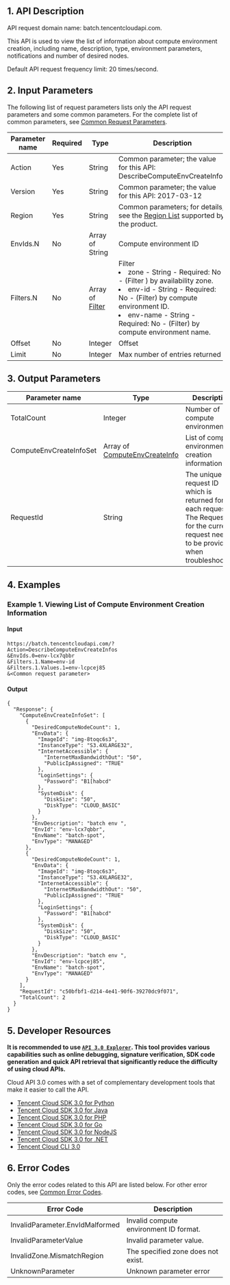 ## 1. API Description

API request domain name: batch.tencentcloudapi.com.

This API is used to view the list of information about compute environment creation, including name, description, type, environment parameters, notifications and number of desired nodes.

Default API request frequency limit: 20 times/second.


## 2. Input Parameters

The following list of request parameters lists only the API request parameters and some common parameters. For the complete list of common parameters, see [Common Request Parameters](/document/api/599/30473).

| Parameter name | Required | Type | Description |
|---------|---------|---------|---------|
| Action | Yes | String | Common parameter; the value for this API: DescribeComputeEnvCreateInfos |
| Version | Yes | String | Common parameter; the value for this API: 2017-03-12 |
| Region | Yes | String | Common parameters; for details, see the [Region List](/document/api/599/30473#.E5.9C.B0.E5.9F.9F.E5.88.97.E8.A1.A8) supported by the product. |
| EnvIds.N | No | Array of String | Compute environment ID |
| Filters.N | No | Array of [Filter](/document/api/599/30482#Filter) | Filter <br/><li> zone - String - Required: No - (Filter ) by availability zone. </li><li> env-id - String - Required: No - (Filter) by compute environment ID. </li><li> env-name - String - Required: No - (Filter) by compute environment name. </li> |
| Offset | No | Integer | Offset |
| Limit | No | Integer | Max number of entries returned |

## 3. Output Parameters

| Parameter name | Type | Description |
|---------|---------|---------|
| TotalCount | Integer | Number of compute environments |
| ComputeEnvCreateInfoSet | Array of [ComputeEnvCreateInfo](/document/api/599/30482#ComputeEnvCreateInfo) | List of compute environment creation information |
| RequestId | String | The unique request ID which is returned for each request. The RequestId for the current request needs to be provided when troubleshooting. |

## 4. Examples

### Example 1. Viewing List of Compute Environment Creation Information

#### Input

```
https://batch.tencentcloudapi.com/?Action=DescribeComputeEnvCreateInfos
&EnvIds.0=env-lcx7qbbr
&Filters.1.Name=env-id
&Filters.1.Values.1=env-lcpcej85
&<Common request parameter>
```

#### Output

```
{
  "Response": {
    "ComputeEnvCreateInfoSet": [
      {
        "DesiredComputeNodeCount": 1,
        "EnvData": {
          "ImageId": "img-8toqc6s3",
          "InstanceType": "S3.4XLARGE32",
          "InternetAccessible": {
            "InternetMaxBandwidthOut": "50",
            "PublicIpAssigned": "TRUE"
          },
          "LoginSettings": {
            "Password": "B1[habcd"
          },
          "SystemDisk": {
            "DiskSize": "50",
            "DiskType": "CLOUD_BASIC"
          }
        },
        "EnvDescription": "batch env ",
        "EnvId": "env-lcx7qbbr",
        "EnvName": "batch-spot",
        "EnvType": "MANAGED"
      },
      {
        "DesiredComputeNodeCount": 1,
        "EnvData": {
          "ImageId": "img-8toqc6s3",
          "InstanceType": "S3.4XLARGE32",
          "InternetAccessible": {
            "InternetMaxBandwidthOut": "50",
            "PublicIpAssigned": "TRUE"
          },
          "LoginSettings": {
            "Password": "B1[habcd"
          },
          "SystemDisk": {
            "DiskSize": "50",
            "DiskType": "CLOUD_BASIC"
          }
        },
        "EnvDescription": "batch env ",
        "EnvId": "env-lcpcej85",
        "EnvName": "batch-spot",
        "EnvType": "MANAGED"
      }
    ],
    "RequestId": "c50bfbf1-d214-4e41-90f6-39270dc9f071",
    "TotalCount": 2
  }
}
```

## 5. Developer Resources

**It is recommended to use [`API 3.0 Explorer`](https://console.cloud.tencent.com/api/explorer). This tool provides various capabilities such as online debugging, signature verification, SDK code generation and quick API retrieval that significantly reduce the difficulty of using cloud APIs.**

Cloud API 3.0 comes with a set of complementary development tools that make it easier to call the API.

* [Tencent Cloud SDK 3.0 for Python](https://github.com/TencentCloud/tencentcloud-sdk-python)
* [Tencent Cloud SDK 3.0 for Java](https://github.com/TencentCloud/tencentcloud-sdk-java)
* [Tencent Cloud SDK 3.0 for PHP](https://github.com/TencentCloud/tencentcloud-sdk-php)
* [Tencent Cloud SDK 3.0 for Go](https://github.com/TencentCloud/tencentcloud-sdk-go)
* [Tencent Cloud SDK 3.0 for NodeJS](https://github.com/TencentCloud/tencentcloud-sdk-nodejs)
* [Tencent Cloud SDK 3.0 for .NET](https://github.com/TencentCloud/tencentcloud-sdk-dotnet)
* [Tencent Cloud CLI 3.0](https://cloud.tencent.com/document/product/440/6176)

## 6. Error Codes

Only the error codes related to this API are listed below. For other error codes, see [Common Error Codes](/document/api/599/30479#.E5.85.AC.E5.85.B1.E9.94.99.E8.AF.AF.E7.A0.81).

| Error Code | Description |
|---------|---------|
| InvalidParameter.EnvIdMalformed | Invalid compute environment ID format. |
| InvalidParameterValue | Invalid parameter value. |
| InvalidZone.MismatchRegion | The specified zone does not exist. |
| UnknownParameter | Unknown parameter error |

